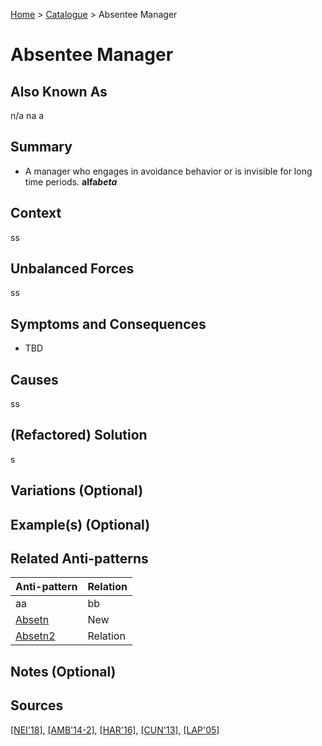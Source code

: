 [Home](../README.md) > [Catalogue](../Antipatterns_catalogue.md) > Absentee Manager


# Absentee Manager

## Also Known As

n/a na a


## Summary

- A manager who engages in avoidance behavior or is invisible for long time periods.
**alfa**_**beta**_


## Context

ss


## Unbalanced Forces

ss


## Symptoms and Consequences

- TBD


## Causes

ss


## (Refactored) Solution

s


## Variations (Optional)



## Example(s) (Optional)



## Related Anti-patterns

|Anti-pattern|Relation|
|---|---|
|aa|bb
|[Absetn](catalogue/Absetn.md)|New
|[Absetn2](catalogue/Absetn2.md)|Relation


## Notes (Optional)



## Sources

[[NEI'18]](../References.md), [[AMB'14-2]](../References.md), [[HAR'16]](../References.md), [[CUN'13]](../References.md), [[LAP'05]](../References.md)

